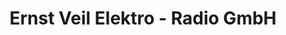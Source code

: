 ---
title: "Ernst Veil Elektro - Radio GmbH"
url: /bempflingen/ernst-veil-elektro-radio-gmbh/
shop: Elektronik
---